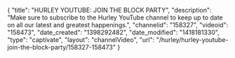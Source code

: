 {
    "title": "HURLEY YOUTUBE: JOIN THE BLOCK PARTY",
    "description": "Make sure to subscribe to the Hurley YouTube channel to keep up to date on all our latest and greatest happenings.",
    "channelid": "158327",
    "videoid": "158473",
    "date_created": "1398292482",
    "date_modified": "1418181330",
    "type": "captivate",
    "layout": "channelVideo",
    "url": "\/hurley\/hurley-youtube-join-the-block-party\/158327-158473"
}